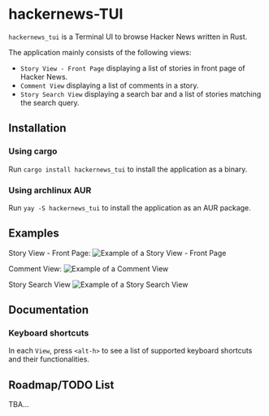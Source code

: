 # hackernews-TUI
`hackernews_tui` is a Terminal UI to browse Hacker News written in Rust.

The application mainly consists of the following views:
- `Story View - Front Page` displaying a list of stories in front page of Hacker News.
- `Comment View` displaying a list of comments in a story.
- `Story Search View` displaying a search bar and a list of stories matching the search query.

## Installation
### Using cargo
Run `cargo install hackernews_tui` to install the application as a binary.
### Using archlinux AUR
Run `yay -S hackernews_tui` to install the application as an AUR package.

## Examples

Story View - Front Page:
![Example of a Story View - Front Page](https://raw.githubusercontent.com/aome510/hackernews-TUI/main/examples/assets/story_view.png)

Comment View:
![Example of a Comment View](https://raw.githubusercontent.com/aome510/hackernews-TUI/main/examples/assets/comment_view.png)

Story Search View
![Example of a Story Search View](https://raw.githubusercontent.com/aome510/hackernews-TUI/main/examples/assets/story_search_view.png)

## Documentation
### Keyboard shortcuts
In each `View`, press `<alt-h>` to see a list of supported keyboard shortcuts and their functionalities.

## Roadmap/TODO List
TBA...
